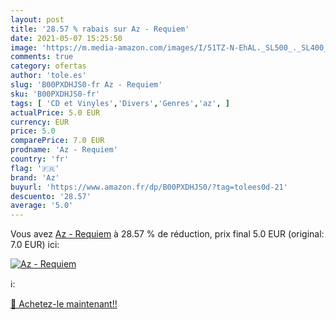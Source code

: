 ```yaml
---
layout: post
title: '28.57 % rabais sur Az - Requiem'
date: 2021-05-07 15:25:50
image: 'https://m.media-amazon.com/images/I/51TZ-N-EhAL._SL500_._SL400_.jpg'
comments: true
category: ofertas
author: 'tole.es'
slug: 'B00PXDHJS0-fr Az - Requiem'
sku: 'B00PXDHJS0-fr'
tags: [ 'CD et Vinyles','Divers','Genres','az', ]
actualPrice: 5.0 EUR
currency: EUR
price: 5.0
comparePrice: 7.0 EUR
prodname: 'Az - Requiem'
country: 'fr'
flag: '🇫🇷'
brand: 'Az'
buyurl: 'https://www.amazon.fr/dp/B00PXDHJS0/?tag=tolees0d-21'
descuento: '28.57'
average: '5.0'
---
```


Vous avez [Az - Requiem](https://www.amazon.fr/dp/B00PXDHJS0/?tag=tolees0d-21)  à  28.57 % de réduction, prix final  5.0 EUR (original: 7.0 EUR) ici:

[![Az - Requiem](https://m.media-amazon.com/images/I/51TZ-N-EhAL._SL500_._SL400_.jpg)](https://www.amazon.fr/dp/B00PXDHJS0/?tag=tolees0d-21)

ℹ️:


[🛒 Achetez-le maintenant!!](https://www.amazon.fr/dp/B00PXDHJS0/?tag=tolees0d-21)
